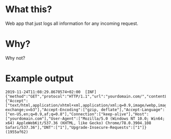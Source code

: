 ﻿# What this?
Web app that just logs all information for any incoming request.

# Why?
Why not?


# Example output
```
2019-11-24T11:08:29.8670574+02:00  [INF] {"method":"GET","protocol":"HTTP/1.1","url":"yourdomain.com/","contentLength":null,"ContentType":null,"body":"","headers":{"Accept":["text/html,application/xhtml+xml,application/xml;q=0.9,image/webp,image/apng,*/*;q=0.8,application/signed-exchange;v=b3"],"Accept-Encoding":["gzip, deflate"],"Accept-Language":["en-US,en;q=0.9,af;q=0.8"],"Connection":["keep-alive"],"Host":["yourdomain.com"],"User-Agent":["Mozilla/5.0 (Windows NT 10.0; Win64; x64) AppleWebKit/537.36 (KHTML, like Gecko) Chrome/78.0.3904.108 Safari/537.36"],"DNT":["1"],"Upgrade-Insecure-Requests":["1"]} (1955af62)
```
